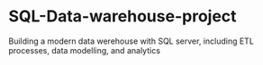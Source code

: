 # SQL-Data-warehouse-project
Building a modern data werehouse with SQL server, including ETL processes, data modelling, and analytics
